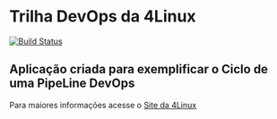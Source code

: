 # Trilha DevOps da 4Linux

<!-- Altere a Flag abaixo com sua URL do Travis -->
[![Build Status](https://travis-ci.org/facorre/DevOpsLab-HelloWorld.svg?branch=master)](https://travis-ci.org/facorre/DevOpsLab-HelloWorld)

## Aplicação criada para exemplificar o Ciclo de uma PipeLine DevOps


Para maiores informações acesse o [Site da 4Linux](https://www.4linux.com.br/cursos/devops)
